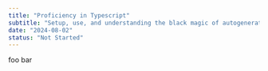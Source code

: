 ```yaml
---
title: "Proficiency in Typescript"
subtitle: "Setup, use, and understanding the black magic of autogenerated tsconfig.json"
date: "2024-08-02"
status: "Not Started"
---
```


foo bar
